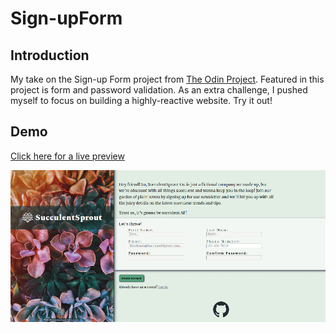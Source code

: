 # Sign-upForm

## Introduction

My take on the Sign-up Form project from [The Odin Project](https://www.theodinproject.com/lessons/intermediate-html-and-css-sign-up-form). 
Featured in this project is form and password validation. As an extra challenge, I pushed myself to focus on building a highly-reactive website. Try it out!

## Demo

[Click here for a live preview](https://bunnehhewd.github.io/Sign-upForm/)

![Screenshot](gitsign.png)

